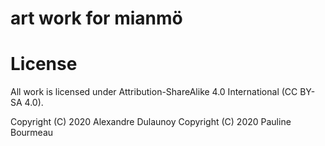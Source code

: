# art work for mianmö

# License

All work is licensed under Attribution-ShareAlike 4.0 International (CC BY-SA 4.0).

Copyright (C) 2020 Alexandre Dulaunoy
Copyright (C) 2020 Pauline Bourmeau
